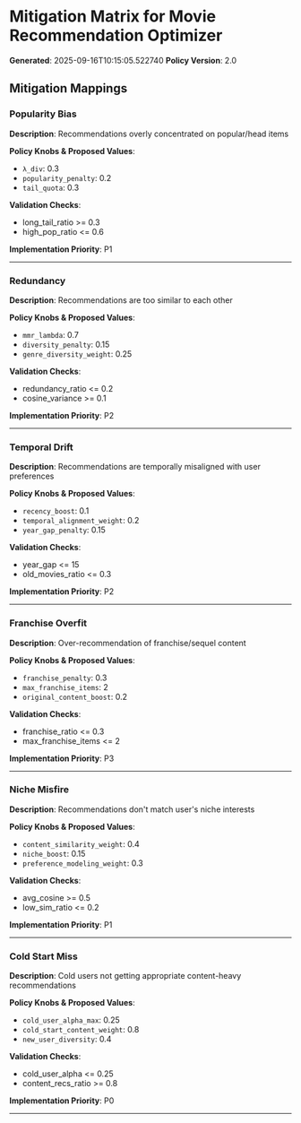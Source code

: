 # Mitigation Matrix for Movie Recommendation Optimizer

**Generated**: 2025-09-16T10:15:05.522740
**Policy Version**: 2.0

## Mitigation Mappings

### Popularity Bias

**Description**: Recommendations overly concentrated on popular/head items

**Policy Knobs & Proposed Values**:
- `λ_div`: 0.3
- `popularity_penalty`: 0.2
- `tail_quota`: 0.3

**Validation Checks**:
- long_tail_ratio >= 0.3
- high_pop_ratio <= 0.6

**Implementation Priority**: P1

---

### Redundancy

**Description**: Recommendations are too similar to each other

**Policy Knobs & Proposed Values**:
- `mmr_lambda`: 0.7
- `diversity_penalty`: 0.15
- `genre_diversity_weight`: 0.25

**Validation Checks**:
- redundancy_ratio <= 0.2
- cosine_variance >= 0.1

**Implementation Priority**: P2

---

### Temporal Drift

**Description**: Recommendations are temporally misaligned with user preferences

**Policy Knobs & Proposed Values**:
- `recency_boost`: 0.1
- `temporal_alignment_weight`: 0.2
- `year_gap_penalty`: 0.15

**Validation Checks**:
- year_gap <= 15
- old_movies_ratio <= 0.3

**Implementation Priority**: P2

---

### Franchise Overfit

**Description**: Over-recommendation of franchise/sequel content

**Policy Knobs & Proposed Values**:
- `franchise_penalty`: 0.3
- `max_franchise_items`: 2
- `original_content_boost`: 0.2

**Validation Checks**:
- franchise_ratio <= 0.3
- max_franchise_items <= 2

**Implementation Priority**: P3

---

### Niche Misfire

**Description**: Recommendations don't match user's niche interests

**Policy Knobs & Proposed Values**:
- `content_similarity_weight`: 0.4
- `niche_boost`: 0.15
- `preference_modeling_weight`: 0.3

**Validation Checks**:
- avg_cosine >= 0.5
- low_sim_ratio <= 0.2

**Implementation Priority**: P1

---

### Cold Start Miss

**Description**: Cold users not getting appropriate content-heavy recommendations

**Policy Knobs & Proposed Values**:
- `cold_user_alpha_max`: 0.25
- `cold_start_content_weight`: 0.8
- `new_user_diversity`: 0.4

**Validation Checks**:
- cold_user_alpha <= 0.25
- content_recs_ratio >= 0.8

**Implementation Priority**: P0

---

